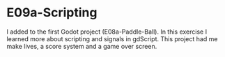 # E09a-Scripting

I added to the first Godot project (E08a-Paddle-Ball). In this exercise I learned more about scripting and signals in gdScript. This project had me make lives, a score system and a game over screen.



